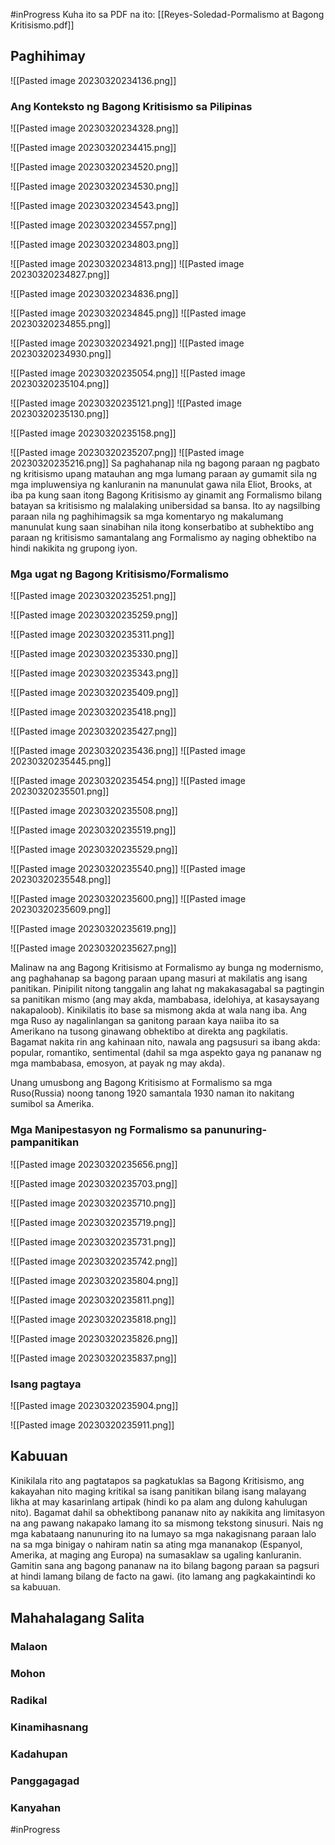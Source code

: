 #inProgress 
Kuha ito sa PDF na ito:
[[Reyes-Soledad-Pormalismo at Bagong Kritisismo.pdf]]

## Paghihimay
![[Pasted image 20230320234136.png]]

### Ang Konteksto ng Bagong Kritisismo sa Pilipinas
![[Pasted image 20230320234328.png]]

![[Pasted image 20230320234415.png]]

![[Pasted image 20230320234520.png]]

![[Pasted image 20230320234530.png]]

![[Pasted image 20230320234543.png]]

![[Pasted image 20230320234557.png]]

![[Pasted image 20230320234803.png]]

![[Pasted image 20230320234813.png]]
![[Pasted image 20230320234827.png]]

![[Pasted image 20230320234836.png]]

![[Pasted image 20230320234845.png]]
![[Pasted image 20230320234855.png]]

![[Pasted image 20230320234921.png]]
![[Pasted image 20230320234930.png]]

![[Pasted image 20230320235054.png]]
![[Pasted image 20230320235104.png]]

![[Pasted image 20230320235121.png]]
![[Pasted image 20230320235130.png]]

![[Pasted image 20230320235158.png]]

![[Pasted image 20230320235207.png]]
![[Pasted image 20230320235216.png]]
Sa paghahanap nila ng bagong paraan ng pagbato ng kritisismo upang matauhan ang mga lumang paraan ay gumamit sila ng mga impluwensiya ng kanluranin na manunulat gawa nila Eliot, Brooks, at iba pa kung saan itong Bagong Kritisismo ay ginamit ang Formalismo bilang batayan sa kritisismo ng malalaking unibersidad sa bansa. Ito ay nagsilbing paraan nila ng paghihimagsik sa mga komentaryo ng makalumang manunulat kung saan sinabihan nila itong konserbatibo at subhektibo ang paraan ng kritisismo samantalang ang Formalismo ay naging obhektibo na hindi nakikita ng grupong iyon.




### Mga ugat ng Bagong Kritisismo/Formalismo
![[Pasted image 20230320235251.png]]

![[Pasted image 20230320235259.png]]

![[Pasted image 20230320235311.png]]

![[Pasted image 20230320235330.png]]

![[Pasted image 20230320235343.png]]

![[Pasted image 20230320235409.png]]

![[Pasted image 20230320235418.png]]

![[Pasted image 20230320235427.png]]

![[Pasted image 20230320235436.png]]
![[Pasted image 20230320235445.png]]

![[Pasted image 20230320235454.png]]
![[Pasted image 20230320235501.png]]

![[Pasted image 20230320235508.png]]

![[Pasted image 20230320235519.png]]

![[Pasted image 20230320235529.png]]

![[Pasted image 20230320235540.png]]
![[Pasted image 20230320235548.png]]

![[Pasted image 20230320235600.png]]
![[Pasted image 20230320235609.png]]

![[Pasted image 20230320235619.png]]

![[Pasted image 20230320235627.png]]


Malinaw na ang Bagong Kritisismo at Formalismo ay bunga ng modernismo, ang paghahanap sa bagong paraan upang masuri at makilatis ang isang panitikan.
Pinipilit nitong tanggalin ang lahat ng makakasagabal sa pagtingin sa panitikan mismo (ang may akda, mambabasa, idelohiya, at kasaysayang nakapaloob). Kinikilatis ito base sa mismong akda at wala nang iba. Ang mga Ruso ay nagalinlangan sa ganitong paraan kaya naiiba ito sa Amerikano na tusong ginawang obhektibo at direkta ang pagkilatis. Bagamat nakita rin ang kahinaan nito, nawala ang pagsusuri sa ibang akda: popular, romantiko, sentimental (dahil sa mga aspekto gaya ng pananaw ng mga mambabasa, emosyon, at payak ng may akda).

Unang umusbong ang Bagong Kritisismo at Formalismo sa mga Ruso(Russia) noong tanong 1920 samantala 1930 naman ito nakitang sumibol sa Amerika.

### Mga Manipestasyon ng Formalismo sa panunuring-pampanitikan

![[Pasted image 20230320235656.png]]

![[Pasted image 20230320235703.png]]

![[Pasted image 20230320235710.png]]

![[Pasted image 20230320235719.png]]

![[Pasted image 20230320235731.png]]

![[Pasted image 20230320235742.png]]

![[Pasted image 20230320235804.png]]

![[Pasted image 20230320235811.png]]

![[Pasted image 20230320235818.png]]

![[Pasted image 20230320235826.png]]

![[Pasted image 20230320235837.png]]

### Isang pagtaya
![[Pasted image 20230320235904.png]]

![[Pasted image 20230320235911.png]]


## Kabuuan
Kinikilala rito ang pagtatapos sa pagkatuklas sa Bagong Kritisismo, ang kakayahan nito maging kritikal sa isang panitikan bilang isang malayang likha at may kasarinlang artipak (hindi ko pa alam ang dulong kahulugan nito). Bagamat dahil sa obhektibong pananaw nito ay nakikita ang limitasyon na ang pawang nakapako lamang ito sa mismong tekstong sinusuri. Nais ng mga kabataang nanunuring ito na lumayo sa mga nakagisnang paraan lalo na sa mga binigay o nahiram natin sa ating mga mananakop (Espanyol, Amerika, at maging ang Europa) na sumasaklaw sa ugaling kanluranin. Gamitin sana ang bagong pananaw na ito bilang bagong paraan sa pagsuri at hindi lamang bilang de facto na gawi. (ito lamang ang pagkakaintindi ko sa kabuuan.

## Mahahalagang Salita
### Malaon
### Mohon
### Radikal
### Kinamihasnang
### Kadahupan
### Panggagagad
### Kanyahan

#inProgress 